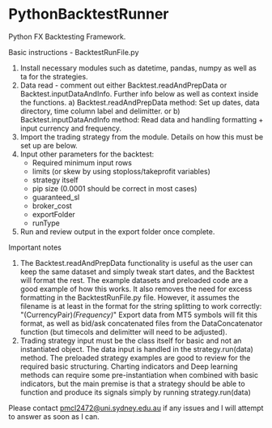 # PythonBacktestRunner
Python FX Backtesting Framework.

Basic instructions - BacktestRunFile.py
1. Install necessary modules such as datetime, pandas, numpy as well as ta for the strategies.
2. Data read - comment out either Backtest.readAndPrepData or Backtest.inputDataAndInfo. Further info below as well as context inside the functions.
  a) Backtest.readAndPrepData method: Set up dates, data directory, time column label and delimitter.
  or
  b) Backtest.inputDataAndInfo method: Read data and handling formatting + input currency and frequency.
3. Import the trading strategy from the module. Details on how this must be set up are below.
4. Input other parameters for the backtest:
   - Required minimum input rows
   - limits (or skew by using stoploss/takeprofit variables)
   - strategy itself
   - pip size (0.0001 should be correct in most cases)
   - guaranteed_sl
   - broker_cost
   - exportFolder
   - runType
 5. Run and review output in the export folder once complete.
  
Important notes
1. The Backtest.readAndPrepData functionality is useful as the user can keep the same dataset and simply tweak start dates, and the Backtest will format the rest. The example datasets and preloaded code are a good example of how this works. 
    It also removes the need for excess formatting in the BacktestRunFile.py file.
    However, it assumes the filename is at least in the format for the string splitting to work correctly: "(CurrencyPair)_(Frequency)_"
    Export data from MT5 symbols will fit this format, as well as bid/ask concatenated files from the DataConcatenator function (but timecols and delimitter will need to be adjusted).
2. Trading strategy input must be the class itself for basic and not an instantiated object. The data input is handled in the strategy.run(data) method. The preloaded strategy examples are good to review for the required basic structuring.
  Charting indicators and Deep learning methods can require some pre-instantiation when combined with basic indicators, but the main premise is that a strategy should be able to function and produce its signals simply by running strategy.run(data) 

Please contact pmcl2472@uni.sydney.edu.au if any issues and I will attempt to answer as soon as I can.
